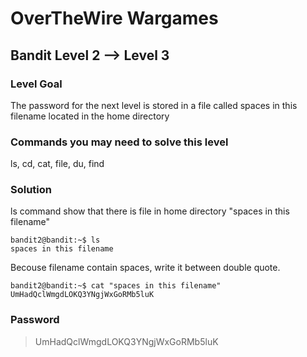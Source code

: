 # OverTheWire Wargames
## Bandit Level 2 --> Level 3 
### Level Goal

The password for the next level is stored in a file called spaces in this filename located in the home directory

### Commands you may need to solve this level
ls, cd, cat, file, du, find

### Solution
ls command show that there is file in home directory "spaces in this filename"
```
bandit2@bandit:~$ ls
spaces in this filename
```
Becouse filename contain spaces, write it between double quote.
```
bandit2@bandit:~$ cat "spaces in this filename"
UmHadQclWmgdLOKQ3YNgjWxGoRMb5luK
```

### Password
> UmHadQclWmgdLOKQ3YNgjWxGoRMb5luK

